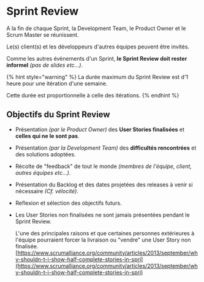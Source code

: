 # Sprint Review

A la fin de chaque Sprint, la Development Team, le Product Owner et le Scrum Master se réunissent.

Le\(s\) client\(s\) et les développeurs d'autres équipes peuvent être invités.

Comme les autres évènements d'un Sprint, **le Sprint Review doit rester informel** _\(pas de slides etc...\)_.

{% hint style="warning" %}
La durée maximum du Sprint Review est d'1 heure pour une itération d'une semaine.

Cette durée est proportionnelle à celle des itérations.
{% endhint %}

## Objectifs du Sprint Review

* Présentation _\(par le Product Owner\)_ des **User Stories finalisées** et **celles qui ne le sont pas**. 
* Présentation _\(par la Development Team\)_ des **difficultés rencontrées** et des solutions adoptées. 
* Récolte de "feedback" de tout le monde _\(membres de l'équipe, client, autres équipes etc...\)_. 
* Présentation du Backlog et des dates projetées des releases à venir si nécessaire _\(Cf. vélocité\)_. 
* Reflexion et sélection des objectifs futurs. 
* Les User Stories non finalisées ne sont jamais présentées pendant le Sprint Review.

  L'une des principales raisons et que certaines personnes extérieures à l'équipe pourraient forcer la livraison ou "vendre" une User Story non finalisée.  
  [https://www.scrumalliance.org/community/articles/2013/september/why-shouldn-t-i-show-half-complete-stories-in-spri](https://www.scrumalliance.org/community/articles/2013/september/why-shouldn-t-i-show-half-complete-stories-in-spri)

